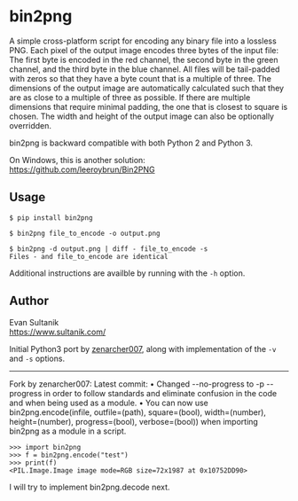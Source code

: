 bin2png
=======

A simple cross-platform script for encoding any binary file into a lossless PNG.
Each pixel of the output image encodes three bytes of the input file: The first byte is encoded in the red channel,
the second byte in the green channel, and the third byte in the blue channel.  All files will be tail-padded with zeros
so that they have a byte count that is a multiple of three.  The dimensions of the output image are automatically
calculated such that they are as close to a multiple of three as possible.  If there are multiple dimensions that
require minimal padding, the one that is closest to square is chosen.  The width and height of the output image can
also be optionally overridden.

bin2png is backward compatible with both Python 2 and Python 3.

On Windows, this is another solution: https://github.com/leeroybrun/Bin2PNG

## Usage

```shell
$ pip install bin2png

$ bin2png file_to_encode -o output.png

$ bin2png -d output.png | diff - file_to_encode -s
Files - and file_to_encode are identical
```

Additional instructions are availble by running with the `-h` option.

## Author

Evan Sultanik<br />
https://www.sultanik.com/<br />

Initial Python3 port by [zenarcher007](https://github.com/zenarcher007), along with implementation of the `-v` and `-s`
options.


-----------
Fork by zenarcher007:
Latest commit:
• Changed --no-progress to -p --progress in order to follow standards and eliminate confusion in the code and
when being used as a module.
• You can now use bin2png.encode(infile, outfile=(path), square=(bool), width=(number), height=(number), progress=(bool), verbose=(bool))
when importing bin2png as a module in a script.
```
>>> import bin2png
>>> f = bin2png.encode("test")
>>> print(f)
<PIL.Image.Image image mode=RGB size=72x1987 at 0x10752DD90>
```
I will try to implement bin2png.decode next.
